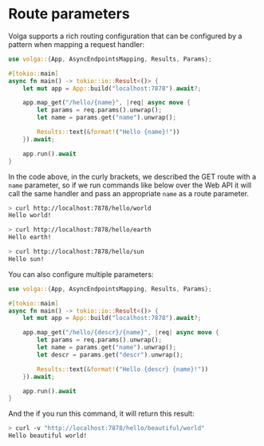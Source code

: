 # Route parameters

Volga supports a rich routing configuration that can be configured by a pattern when mapping a request handler:
```rust
use volga::{App, AsyncEndpointsMapping, Results, Params};

#[tokio::main]
async fn main() -> tokio::io::Result<()> {
    let mut app = App::build("localhost:7878").await?;

    app.map_get("/hello/{name}", |req| async move {
        let params = req.params().unwrap();
        let name = params.get("name").unwrap();

        Results::text(&format!("Hello {name}!"))
    }).await;

    app.run().await
}
```
In the code above, in the curly brackets, we described the GET route with a `name` parameter, so if we run commands like below over the Web API it will call the same handler and pass an appropriate `name` as a route parameter.
```bash
> curl http://localhost:7878/hello/world
Hello world!

> curl http://localhost:7878/hello/earth
Hello earth!

> curl http://localhost:7878/hello/sun
Hello sun!
```
You can also configure multiple parameters:
```rust
use volga::{App, AsyncEndpointsMapping, Results, Params};

#[tokio::main]
async fn main() -> tokio::io::Result<()> {
    let mut app = App::build("localhost:7878").await?;

    app.map_get("/hello/{descr}/{name}", |req| async move {
        let params = req.params().unwrap();
        let name = params.get("name").unwrap();
        let descr = params.get("descr").unwrap();

        Results::text(&format!("Hello {descr} {name}!"))
    }).await;

    app.run().await
}
```
And the if you run this command, it will return this result:
```bash
> curl -v "http://localhost:7878/hello/beautiful/world"
Hello beautiful world!
```